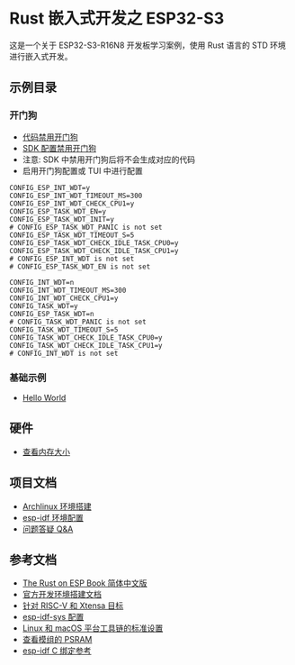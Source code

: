 # Rust 嵌入式开发之 ESP32-S3

这是一个关于 ESP32-S3-R16N8 开发板学习案例，使用 Rust 语言的 STD 环境进行嵌入式开发。

## 示例目录

### 开门狗

- [代码禁用开门狗](src/bin/basic/code_disable_wdg.rs)
- [SDK 配置禁用开门狗](src/bin/basic/sdkconfig_disable_wdg.rs)
- 注意: SDK 中禁用开门狗后将不会生成对应的代码
- 启用开门狗配置或 TUI 中进行配置

```text
CONFIG_ESP_INT_WDT=y
CONFIG_ESP_INT_WDT_TIMEOUT_MS=300
CONFIG_ESP_INT_WDT_CHECK_CPU1=y
CONFIG_ESP_TASK_WDT_EN=y
CONFIG_ESP_TASK_WDT_INIT=y
# CONFIG_ESP_TASK_WDT_PANIC is not set
CONFIG_ESP_TASK_WDT_TIMEOUT_S=5
CONFIG_ESP_TASK_WDT_CHECK_IDLE_TASK_CPU0=y
CONFIG_ESP_TASK_WDT_CHECK_IDLE_TASK_CPU1=y
# CONFIG_ESP_INT_WDT is not set
# CONFIG_ESP_TASK_WDT_EN is not set

CONFIG_INT_WDT=n
CONFIG_INT_WDT_TIMEOUT_MS=300
CONFIG_INT_WDT_CHECK_CPU1=y
CONFIG_TASK_WDT=y
CONFIG_ESP_TASK_WDT=n
# CONFIG_TASK_WDT_PANIC is not set
CONFIG_TASK_WDT_TIMEOUT_S=5
CONFIG_TASK_WDT_CHECK_IDLE_TASK_CPU0=y
CONFIG_TASK_WDT_CHECK_IDLE_TASK_CPU1=y
# CONFIG_INT_WDT is not set
```

### 基础示例

- [Hello World](src/bin/basic/hello_world.rs)

## 硬件

- [查看内存大小](src/bin/hardware/hardware_memory_size.rs)

## 项目文档

- [Archlinux 环境搭建](./docs/Archlinux环境搭建.md)
- [esp-idf 环境配置](./docs/esp-idf环境配置.md)
- [问题答疑 Q&A](./docs/问题答疑Q&A.md)

## 参考文档

- [The Rust on ESP Book 简体中文版](https://narukara.github.io/rust-on-esp-book-zh-cn/introduction.html)
- [官方开发环境搭建文档](https://github.com/esp-rs/esp-idf-template/tree/master)
- [针对 RISC-V 和 Xtensa 目标](https://narukara.github.io/rust-on-esp-book-zh-cn/installation/riscv-and-xtensa.html)
- [esp-idf-sys 配置](https://github.com/esp-rs/esp-idf-sys/blob/master/BUILD-OPTIONS.md#sdkconfig)
- [Linux 和 macOS 平台工具链的标准设置](https://docs.espressif.com/projects/esp-idf/zh_CN/latest/esp32s3/get-started/linux-macos-setup.html)
- [查看模组的 PSRAM](https://espressif-docs.readthedocs-hosted.com/projects/esp-faq/zh-cn/latest/software-framework/storage/psram.html)
- [esp-idf C 绑定参考](https://esp-rs.github.io/esp-idf-svc/esp_idf_svc/index.html)
